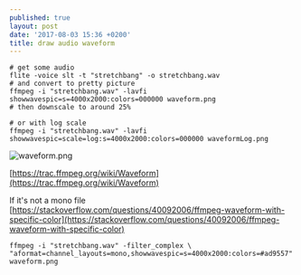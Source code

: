 ```yaml
---
published: true
layout: post
date: '2017-08-03 15:36 +0200'
title: draw audio waveform
---
```

    # get some audio
    flite -voice slt -t "stretchbang" -o stretchbang.wav
    # and convert to pretty picture
    ffmpeg -i "stretchbang.wav" -lavfi showwavespic=s=4000x2000:colors=000000 waveform.png 
    # then downscale to around 25%
    
    # or with log scale
    ffmpeg -i "stretchbang.wav" -lavfi showwavespic=scale=log:s=4000x2000:colors=000000 waveformLog.png

![waveform.png]({{site.baseurl}}/media/waveform.png)

[https://trac.ffmpeg.org/wiki/Waveform](https://trac.ffmpeg.org/wiki/Waveform)  

If it's not a mono file  
[https://stackoverflow.com/questions/40092006/ffmpeg-waveform-with-specific-color](https://stackoverflow.com/questions/40092006/ffmpeg-waveform-with-specific-color)

    ffmpeg -i "stretchbang.wav" -filter_complex \
    "aformat=channel_layouts=mono,showwavespic=s=4000x2000:colors=#ad9557" waveform.png

